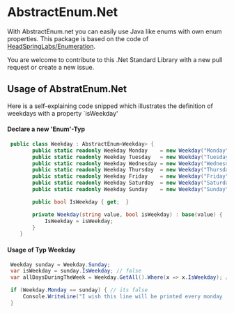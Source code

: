 # AbstractEnum.Net
With AbstractEnum.net you can easily use Java like enums with own enum properties. 
This package is based on the code of [HeadSpringLabs/Enumeration](https://github.com/HeadspringLabs/Enumeration).

You are welcome to contribute to this .Net Standard Library with a new pull request or create a new issue.

## Usage of AbstratEnum.Net
Here is a self-explaining code snipped which illustrates the definition of weekdays with a property ´isWeekday'

#### Declare a new 'Enum'-Typ
````c#
 public class Weekday : AbstractEnum<Weekday> {
        public static readonly Weekday Monday    = new Weekday("Monday",true);
        public static readonly Weekday Tuesday   = new Weekday("Tuesday", true);
        public static readonly Weekday Wednesday = new Weekday("Wednesday",true);
        public static readonly Weekday Thursday  = new Weekday("Thursday",true);
        public static readonly Weekday Friday    = new Weekday("Friday",true);
        public static readonly Weekday Saturday  = new Weekday("Saturday",false);
        public static readonly Weekday Sunday    = new Weekday("Sunday", false);

        public bool IsWeekday { get;  }

        private Weekday(string value, bool isWeekday) : base(value) {
            IsWeekday = isWeekday;
        }
    }
````

#### Usage of Typ Weekday
````c#
 Weekday sunday = Weekday.Sunday;
 var isWeekday = sunday.IsWeekday; // false
 var allDaysDuringTheWeek = Weekday.GetAll().Where(x => x.IsWeekday); //  Monday, Tuesday, Wednesday, Thursday, Friday   

 if (Weekday.Monday == sunday) { // its false
     Console.WriteLine("I wish this line will be printed every monday :D");
 } 
````
